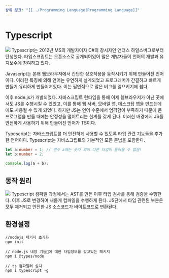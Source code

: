 ```yaml
---
상위 링크: "[[../Programming Language|Programming Language]]"
---
```

# Typescript
![](https://i.imgur.com/Mc7qhIs.png)
Typescript는 2012년 MS의 개발자이자 C#의 창시자인 앤더스 하일스버그로부터 탄생했다. 타입스크립트는 오픈소스로 공개되어있어 많은 개발자들이 언어의 개발과 유지보수에 참여하고 있다.

Javascript는 본래 웹브라우저에서 간단한 상호작용을 동작시키기 위해 만들어진 언어이다. 이러한 특징에 의해 언어는 유연하게 설계되었고 프로그래머가 간결하고 빠르게 만들기 유리하게 만들어져있다. 이는 필연적으로 많은 버그를 일으키기에 쉽다.

이후 node.js가 개발되었다. 자바스크립트 런타임을 통해 이제 웹브라우저가 아닌 곳에서도 JS를 수행시킬 수 있었고, 이를 통해 웹 서버, 모바일 앱, 데스크탑 앱을 만드는데에도 사용될 수 있게 되었다. 하지만 JS는 언어 수준에서 엄격함이 부족하기 때문에 큰 프로그램을 만들 때에는 안정성을 떨어트리는 한계를 갖게 된다. 이러한 배경에서 JS를 안전하게 사용하기 위해 만들어진 언어가 TS이다.

Typescript는 자바스크립트를 더 안전하게 사용할 수 있도록 타입 관련 기능들을 추가한 언어이다. Typescript는 자바스크립트의 기본적인 모든 문법을 포함한다.
```typescript
let a:number = 1; // 변수 a에는 숫자 외의 다른 타입이 들어올 수 없음!
let b:number = 2;

console.log(a + b);
```

## 동작 원리
![](https://i.imgur.com/GgFs576.png)
Typescript 컴파일 과정에서는 AST를 만든 이후 타입 검사를 통해 검증을 수행한다. 이후 JS로 변경하여 새롭게 컴파일을 수행하게 된다. JS단에서 타입 관련된 부분은 모두 제거되고 안전한 JS 소스코드가 바이트코드로 변환된다.

## 환경설정
```
//nodejs 패키지 초기화
npm init 

// node.js 내장 기능에 대한 타입정보를 갖고있는 패키지
npm i @types/node 

// ts 컴파일러 설치
npm i typescript -g
```